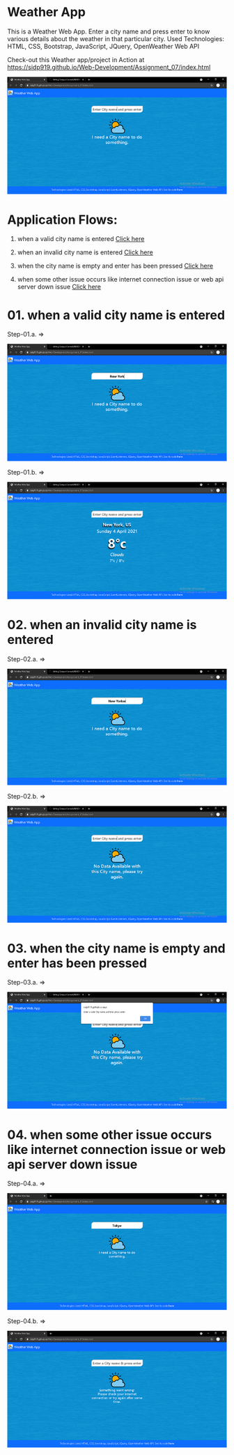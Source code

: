 # Weather App
This is a Weather Web App. Enter a city name and press enter to know various details about the weather in that particular city.
Used Technologies: HTML, CSS, Bootstrap, JavaScript, JQuery, OpenWeather Web API

Check-out this Weather app/project in Action at https://sidp919.github.io/Web-Development/Assignment_07/index.html

![Normal Screenshot](https://github.com/SidP919/Web-Development/blob/master/Assignment_07/images/screenshot01.png)
#
#

# Application Flows:

01. when a valid city name is entered [Click here](https://github.com/SidP919/Web-Development/tree/master/Assignment_07#01-when-a-valid-city-name-is-entered)

02. when an invalid city name is entered [Click here](https://github.com/SidP919/Web-Development/tree/master/Assignment_07#02-when-an-invalid-city-name-is-entered)

03. when the city name is empty and enter has been pressed [Click here](https://github.com/SidP919/Web-Development/tree/master/Assignment_07#03-when-the-city-name-is-empty-and-enter-has-been-pressed)

04. when some other issue occurs like internet connection issue or web api server down issue [Click here](https://github.com/SidP919/Web-Development/tree/master/Assignment_07#04-when-some-other-issue-occurs-like-internet-connection-issue-or-web-api-server-down-issue)
#

# 01. when a valid city name is entered
  
  Step-01.a. =>
  
  ![valid city flow img-01](https://github.com/SidP919/Web-Development/blob/master/Assignment_07/images/screenshot02.png)
  
  
  Step-01.b. =>
  
  ![valid city flow img-02](https://github.com/SidP919/Web-Development/blob/master/Assignment_07/images/screenshot03.png)


# 02. when an invalid city name is entered
  
  Step-02.a. =>
  
  ![invalid city flow img-01](https://github.com/SidP919/Web-Development/blob/master/Assignment_07/images/screenshot04.png)
  
  
  Step-02.b. =>
  
  ![invalid city flow img-02](https://github.com/SidP919/Web-Development/blob/master/Assignment_07/images/screenshot05.png)


# 03. when the city name is empty and enter has been pressed
  
  Step-03.a. =>
  
  ![empty city flow img-01](https://github.com/SidP919/Web-Development/blob/master/Assignment_07/images/screenshot06.png)
  
  
# 04. when some other issue occurs like internet connection issue or web api server down issue

Step-04.a. =>

![error flow img-01](https://github.com/SidP919/Web-Development/blob/master/Assignment_07/images/screenshot07.png)


Step-04.b. =>

![error flow img-02](https://github.com/SidP919/Web-Development/blob/master/Assignment_07/images/screenshot08.png)